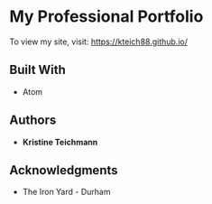 # My Professional Portfolio
  
To view my site, visit: https://kteich88.github.io/

## Built With

* Atom

## Authors

* **Kristine Teichmann**

## Acknowledgments

* The Iron Yard - Durham
